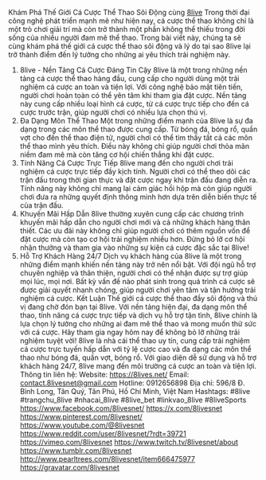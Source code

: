 Khám Phá Thế Giới Cá Cược Thể Thao Sôi Động cùng [8live](https://8lives.net/ )
Trong thời đại công nghệ phát triển mạnh mẽ như hiện nay, cá cược thể thao không chỉ là một trò chơi giải trí mà còn trở thành một phần không thể thiếu trong đời sống của nhiều người đam mê thể thao. Trong bài viết này, chúng ta sẽ cùng khám phá thế giới cá cược thể thao sôi động và lý do tại sao 8live lại trở thành điểm đến lý tưởng cho những ai yêu thích trải nghiệm này.
1. 8live - Nền Tảng Cá Cược Đáng Tin Cậy
8live là một trong những nền tảng cá cược thể thao hàng đầu, cung cấp cho người dùng một trải nghiệm cá cược an toàn và tiện lợi. Với công nghệ bảo mật tiên tiến, người chơi hoàn toàn có thể yên tâm khi tham gia đặt cược. Nền tảng này cung cấp nhiều loại hình cá cược, từ cá cược trực tiếp cho đến cá cược trước trận, giúp người chơi có nhiều lựa chọn thú vị.
2. Đa Dạng Môn Thể Thao
Một trong những điểm mạnh của 8live là sự đa dạng trong các môn thể thao được cung cấp. Từ bóng đá, bóng rổ, quần vợt cho đến thể thao điện tử, người chơi có thể tìm thấy tất cả các môn thể thao mình yêu thích. Điều này không chỉ giúp người chơi thỏa mãn niềm đam mê mà còn tăng cơ hội chiến thắng khi đặt cược.
3. Tính Năng Cá Cược Trực Tiếp
8live mang đến cho người chơi trải nghiệm cá cược trực tiếp đầy kịch tính. Người chơi có thể theo dõi các trận đấu trong thời gian thực và đặt cược ngay khi trận đấu đang diễn ra. Tính năng này không chỉ mang lại cảm giác hồi hộp mà còn giúp người chơi đưa ra những quyết định thông minh hơn dựa trên diễn biến thực tế của trận đấu.
4. Khuyến Mãi Hấp Dẫn
8live thường xuyên cung cấp các chương trình khuyến mãi hấp dẫn cho người chơi mới và cả những khách hàng thân thiết. Các ưu đãi này không chỉ giúp người chơi có thêm nguồn vốn để đặt cược mà còn tạo cơ hội trải nghiệm nhiều hơn. Đừng bỏ lỡ cơ hội nhận thưởng và tham gia vào những sự kiện cá cược đặc sắc tại 8live!
5. Hỗ Trợ Khách Hàng 24/7
Dịch vụ khách hàng của 8live là một trong những điểm mạnh khiến nền tảng này trở nên nổi bật. Với đội ngũ hỗ trợ chuyên nghiệp và thân thiện, người chơi có thể nhận được sự trợ giúp mọi lúc, mọi nơi. Bất kỳ vấn đề nào phát sinh trong quá trình cá cược sẽ được giải quyết nhanh chóng, giúp người chơi yên tâm và tận hưởng trải nghiệm cá cược.
Kết Luận
Thế giới cá cược thể thao đầy sôi động và thú vị đang chờ đón bạn tại 8live. Với nền tảng hiện đại, đa dạng môn thể thao, tính năng cá cược trực tiếp và dịch vụ hỗ trợ tận tình, 8live chính là lựa chọn lý tưởng cho những ai đam mê thể thao và mong muốn thử sức với cá cược. Hãy tham gia ngay hôm nay để không bỏ lỡ những trải nghiệm tuyệt vời!
8live là nhà cái thể thao uy tín, cung cấp trải nghiệm cá cược trực tuyến hấp dẫn với tỷ lệ cược cao và đa dạng các môn thể thao như bóng đá, quần vợt, bóng rổ. Với giao diện dễ sử dụng và hỗ trợ khách hàng 24/7, 8live mang đến môi trường cá cược an toàn và tiện lợi.
Thông tin liên hệ:
Website: https://8lives.net/ 
Email: contact.8livesnet@gmail.com
Hotline: 0912656898
Địa chỉ: 596/8 Đ. Bình Long, Tân Quý, Tân Phú, Hồ Chí Minh, Việt Nam
Hashtags: #8live #trangchu_8live #nhacai_8live #8live_bet #linkvao_8live #8liveSports
https://www.facebook.com/8livesnet/
https://x.com/8livesnet
https://www.pinterest.com/8livesnet/
https://www.youtube.com/@8livesnet
https://www.reddit.com/user/8livesnet/?rdt=39721
https://vimeo.com/8livesnet
https://www.twitch.tv/8livesnet/about
https://www.tumblr.com/8livesnet
http://www.pearltrees.com/8livesnet/item666475977
https://gravatar.com/8livesnet

